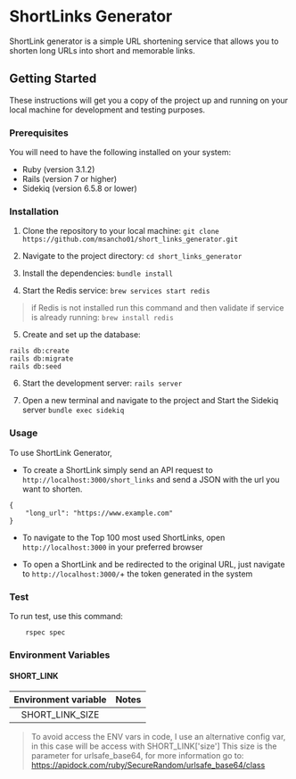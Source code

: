 # ShortLinks Generator

ShortLink generator is a simple URL shortening service that allows you to shorten long URLs into short and memorable links.

## Getting Started

These instructions will get you a copy of the project up and running on your local machine for development and testing purposes.

### Prerequisites
You will need to have the following installed on your system:

* Ruby (version 3.1.2)
* Rails (version 7 or higher)
* Sidekiq (version 6.5.8 or lower)

### Installation

1. Clone the repository to your local machine:
```git clone https://github.com/msancho01/short_links_generator.git```

2. Navigate to the project directory:
```cd short_links_generator```

3. Install the dependencies:
```bundle install```

4. Start the Redis service:
```brew services start redis```
> if Redis is not installed run this command and then validate if service is already running:
```brew install redis```

5. Create and set up the database:
```
rails db:create
rails db:migrate
rails db:seed
```

6. Start the development server:
```rails server```

7. Open a new terminal and navigate to the project and Start the Sidekiq server
``` bundle exec sidekiq ```

### Usage

To use ShortLink Generator,
* To create a ShortLink simply send an API request to `http://localhost:3000/short_links` and send a JSON with the url you want to shorten.
```
{
    "long_url": "https://www.example.com"
}
```

* To navigate to the Top 100 most used ShortLinks, open `http://localhost:3000` in your preferred browser

* To open a ShortLink and be redirected to the original URL, just navigate to `http://localhost:3000/`+ the token generated in the system

### Test

To run test, use this command:
```
    rspec spec
```

### Environment Variables

#### SHORT_LINK
| Environment variable | Notes |
| :------------------: | :---- |
|   SHORT_LINK_SIZE    |       |

> To avoid access the ENV vars in code, I use an alternative config var, in this case will be access with SHORT_LINK['size']
> This size is the parameter for urlsafe_base64, for more information go to: https://apidock.com/ruby/SecureRandom/urlsafe_base64/class